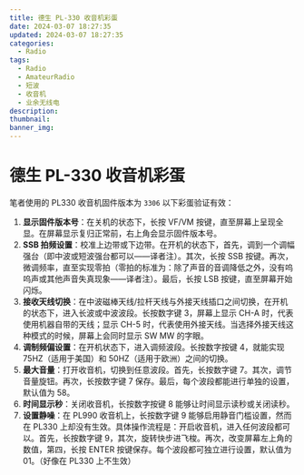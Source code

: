 ```yaml
---
title: 德生 PL-330 收音机彩蛋
date: 2024-03-07 18:27:35
updated: 2024-03-07 18:27:35
categories:
  - Radio
tags:
  - Radio
  - AmateurRadio
  - 短波
  - 收音机
  - 业余无线电
description:
thumbnail:
banner_img:
---
```


# 德生 PL-330 收音机彩蛋

笔者使用的 PL330 收音机固件版本为 `3306` 以下彩蛋验证有效：

1. **显示固件版本号**：在关机的状态下，长按 VF/VM 按键，直至屏幕上呈现全显。在屏幕显示复归正常前，右上角会显示固件版本号。
2. **SSB 拍频设置**：校准上边带或下边带。在开机的状态下，首先，调到一个调幅强台（即中波或短波强台都可以——译者注）。其次，长按 SSB 按键。再次，微调频率，直至实现零拍（零拍的标准为：除了声音的音调降低之外，没有呜呜声或其他声音失真现象——译者注）。最后，长按 LSB 按键，直至屏幕开始闪烁。
3. **接收天线切换**：在中波磁棒天线/拉杆天线与外接天线插口之间切换，在开机的状态下，进入长波或中波波段。长按数字键 3，屏幕上显示 CH-A 时，代表使用机器自带的天线；显示 CH-5 时，代表使用外接天线。当选择外接天线这种模式的时候，屏幕上会同时显示 SW MW 的字眼。
4. **调制频偏设置**：在开机状态下，进入调频波段。长按数字按键 4，就能实现 75HZ（适用于美国）和 50HZ（适用于欧洲）之间的切换。
5. **最大音量**：打开收音机，切换到任意波段。首先，长按数字键 7。其次，调节音量旋钮。再次，长按数字键 7 保存。最后，每个波段都能进行单独的设置，默认值为 58。
6. **时间显示秒**：关闭收音机，长按数字按键 8 能够让时间显示读秒或关闭读秒。
7. **设置静噪**：在 PL990 收音机上，长按数字键 9 能够启用静音门槛设置，然而在 PL330 上却没有生效。具体操作流程是：开启收音机，进入任何波段都可以。首先，长按数字键 9，其次，旋转快步进飞梭。再次，改变屏幕左上角的数值，第四，长按 ENTER 按键保存。每个波段都可独立进行设置，默认值为 01。（好像在 PL330 上不生效）
